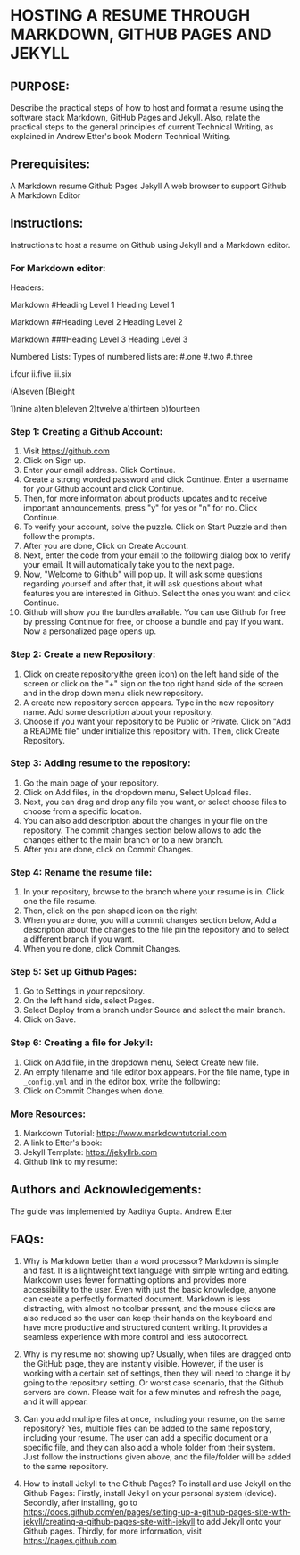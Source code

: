 # HOSTING A RESUME THROUGH MARKDOWN, GITHUB PAGES AND JEKYLL

## PURPOSE:
Describe the practical steps of how to host and format a resume using the software stack Markdown, GitHub Pages and Jekyll. Also, relate the practical steps to the general principles of current Technical Writing, as explained in Andrew Etter's book Modern Technical Writing.

## Prerequisites:
A Markdown resume
Github Pages
Jekyll
A web browser to support Github
A Markdown Editor

## Instructions:
Instructions to host a resume on Github using Jekyll and a Markdown editor.

### For Markdown editor:
Headers:

Markdown #Heading Level 1
Heading Level 1
		
Markdown ##Heading Level 2
Heading Level 2
	
Markdown ###Heading Level 3
Heading Level 3
	
Numbered Lists:
Types of numbered lists are:
#.one
#.two
#.three
	
i.four
ii.five
iii.six
		
(A)seven
(B)eight
		
1)nine
a)ten
b)eleven
2)twelve
a)thirteen
b)fourteen


### Step 1: Creating a Github Account:
1. Visit https://github.com
2. Click on Sign up.
3. Enter your email address. Click Continue.
4. Create a strong worded password and click Continue. Enter a username for your Github account and click Continue.
5. Then, for more information about products updates and to receive important announcements, press "y" for yes or "n" for no. Click Continue.
6. To verify your account, solve the puzzle. Click on Start Puzzle and then follow the prompts.
7. After you are done, Click on Create Account.
8. Next, enter the code from your email to the following dialog box to verify your email. It will automatically take you to the next page. 
9. Now, "Welcome to Github" will pop up. It will ask some questions regarding yourself and after that, it will ask questions about what features you are interested in Github. Select the ones you want and click Continue. 
10. Github will show you the bundles available. You can use Github for free by pressing Continue for free, or choose a bundle and pay if you want. Now a personalized page opens up.

### Step 2: Create a new Repository:
1. Click on create repository(the green icon) on the left hand side of the screen or click on the "+" sign on the top right hand side of the screen and in the drop down menu click new repository.
2. A create new repository screen appears. Type in the new repository name. Add some description about your repository.
3. Choose if you want your repository to be Public or Private. Click on "Add a README file" under initialize this repository with. Then, click Create Repository.

### Step 3: Adding resume to the repository:
1. Go the main page of your repository.
2. Click on Add files, in the dropdown menu, Select Upload files.
3. Next, you can drag and drop any file you want, or select choose files to choose from a specific location.
4. You can also add description about the changes in your file on the repository. The commit changes section below allows to add the changes either to the main branch or to a new branch.
5. After you are done, click on Commit Changes.

### Step 4: Rename the resume file:
1. In your repository, browse to the branch where your resume is in. Click one the file resume.
2. Then, click on the pen shaped icon on the right
3. When you are done, you will a commit changes section below, Add a description about the changes to the file pin the repository and to select a different branch if you want. 
4. When you're done, click Commit Changes.

### Step 5: Set up Github Pages:
1. Go to Settings in your repository.
2. On the left hand side, select Pages. 
3. Select Deploy from a branch under Source and select the main branch.
4. Click on Save.

### Step 6: Creating a file for Jekyll:
1. Click on Add file, in the dropdown menu, Select Create new file.
2. An empty filename and file editor box appears. For the file name, type in `_config.yml` and in the editor box, write the following:
3. Click on Commit Changes when done.

### More Resources:
1. Markdown Tutorial: https://www.markdowntutorial.com
2. A link to Etter's book: 
3. Jekyll Template: https://jekyllrb.com
4. Github link to my resume:

## Authors and Acknowledgements:
The guide was implemented by Aaditya Gupta. 
Andrew Etter

## FAQs:
1. Why is Markdown better than a word processor?
Markdown is simple and fast. It is a lightweight text language with simple writing and editing. Markdown uses fewer formatting options and provides more accessibility to the user. Even with just the basic knowledge, anyone can create a perfectly formatted document. Markdown is less distracting, with almost no toolbar present, and the mouse clicks are also reduced so the user can keep their hands on the keyboard and have more productive and structured content writing. It provides a seamless experience with more control and less autocorrect.

2. Why is my resume not showing up?
Usually, when files are dragged onto the GitHub page, they are instantly visible. However, if the user is working with a certain set of settings, then they will need to change it by going to the repository setting. Or worst case scenario, that the Github servers are down. Please wait for a few minutes and refresh the page, and it will appear.

3. Can you add multiple files at once, including your resume, on the same repository?
Yes, multiple files can be added to the same repository, including your resume. The user can add a specific document or a specific file, and they can also add a whole folder from their system. Just follow the instructions given above, and the file/folder will be added to the same repository.

4. How to install Jekyll to the Github Pages?
To install and use Jekyll on the Github Pages:
Firstly, install Jekyll on your personal system (device).
Secondly, after installing, go to https://docs.github.com/en/pages/setting-up-a-github-pages-site-with-jekyll/creating-a-github-pages-site-with-jekyll to add Jekyll onto your Github pages.
Thirdly, for more information, visit https://pages.github.com.
























